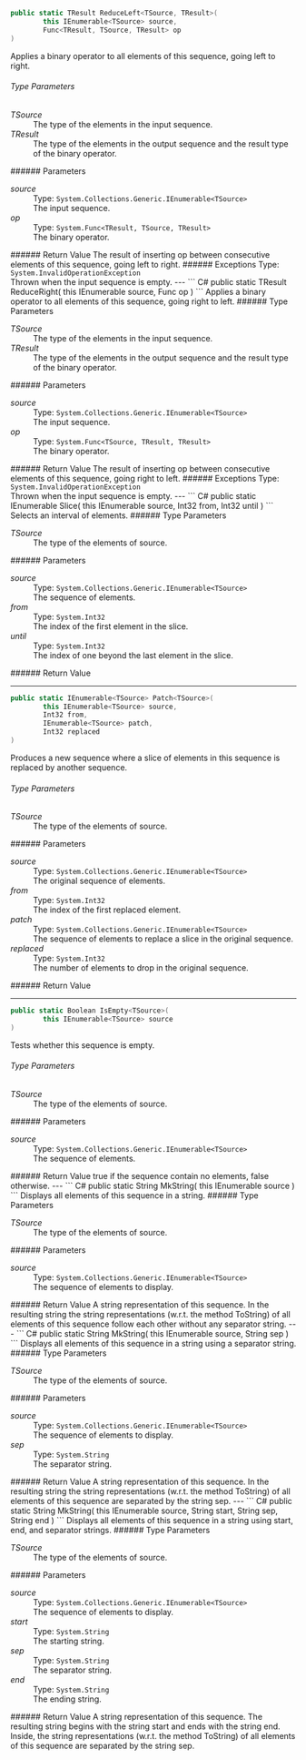 ``` C#
public static TResult ReduceLeft<TSource, TResult>(
        this IEnumerable<TSource> source,
        Func<TResult, TSource, TResult> op
)
```
Applies a binary operator to all elements of this sequence, going left to right.
###### Type Parameters
<dl>
<dt><i>TSource</i></dt>
<dd>The type of the elements in the input sequence.</dd>
<dt><i>TResult</i></dt>
<dd>The type of the elements in the output sequence and the result type of the binary operator.</dd>
</dl>
###### Parameters
<dl>
<dt><i>source</i></dt>
<dd>Type: <code>System.Collections.Generic.IEnumerable&lt;TSource&gt;</code><br />The input sequence.</dd>
<dt><i>op</i></dt>
<dd>Type: <code>System.Func&lt;TResult, TSource, TResult&gt;</code><br />The binary operator.</dd>
</dl>
###### Return Value
The result of inserting op between consecutive elements of this sequence, going left to right.
###### Exceptions
Type: <code>System.InvalidOperationException</code><br />Thrown when the input sequence is empty.
---
``` C#
public static TResult ReduceRight<TSource, TResult>(
        this IEnumerable<TSource> source,
        Func<TSource, TResult, TResult> op
)
```
Applies a binary operator to all elements of this sequence, going right to left.
###### Type Parameters
<dl>
<dt><i>TSource</i></dt>
<dd>The type of the elements in the input sequence.</dd>
<dt><i>TResult</i></dt>
<dd>The type of the elements in the output sequence and the result type of the binary operator.</dd>
</dl>
###### Parameters
<dl>
<dt><i>source</i></dt>
<dd>Type: <code>System.Collections.Generic.IEnumerable&lt;TSource&gt;</code><br />The input sequence.</dd>
<dt><i>op</i></dt>
<dd>Type: <code>System.Func&lt;TSource, TResult, TResult&gt;</code><br />The binary operator.</dd>
</dl>
###### Return Value
The result of inserting op between consecutive elements of this sequence, going right to left.
###### Exceptions
Type: <code>System.InvalidOperationException</code><br />Thrown when the input sequence is empty.
---
``` C#
public static IEnumerable<TSource> Slice<TSource>(
        this IEnumerable<TSource> source,
        Int32 from,
        Int32 until
)
```
Selects an interval of elements.
###### Type Parameters
<dl>
<dt><i>TSource</i></dt>
<dd>The type of the elements of source.</dd>
</dl>
###### Parameters
<dl>
<dt><i>source</i></dt>
<dd>Type: <code>System.Collections.Generic.IEnumerable&lt;TSource&gt;</code><br />The sequence of elements.</dd>
<dt><i>from</i></dt>
<dd>Type: <code>System.Int32</code><br />The index of the first element in the slice.</dd>
<dt><i>until</i></dt>
<dd>Type: <code>System.Int32</code><br />The index of one beyond the last element in the slice.</dd>
</dl>
###### Return Value

---
``` C#
public static IEnumerable<TSource> Patch<TSource>(
        this IEnumerable<TSource> source,
        Int32 from,
        IEnumerable<TSource> patch,
        Int32 replaced
)
```
Produces a new sequence where a slice of elements in this sequence is replaced by another sequence.
###### Type Parameters
<dl>
<dt><i>TSource</i></dt>
<dd>The type of the elements of source.</dd>
</dl>
###### Parameters
<dl>
<dt><i>source</i></dt>
<dd>Type: <code>System.Collections.Generic.IEnumerable&lt;TSource&gt;</code><br />The original sequence of elements.</dd>
<dt><i>from</i></dt>
<dd>Type: <code>System.Int32</code><br />The index of the first replaced element.</dd>
<dt><i>patch</i></dt>
<dd>Type: <code>System.Collections.Generic.IEnumerable&lt;TSource&gt;</code><br />The sequence of elements to replace a slice in the original sequence.</dd>
<dt><i>replaced</i></dt>
<dd>Type: <code>System.Int32</code><br />The number of elements to drop in the original sequence.</dd>
</dl>
###### Return Value

---
``` C#
public static Boolean IsEmpty<TSource>(
        this IEnumerable<TSource> source
)
```
Tests whether this sequence is empty.
###### Type Parameters
<dl>
<dt><i>TSource</i></dt>
<dd>The type of the elements of source.</dd>
</dl>
###### Parameters
<dl>
<dt><i>source</i></dt>
<dd>Type: <code>System.Collections.Generic.IEnumerable&lt;TSource&gt;</code><br />The sequence of elements.</dd>
</dl>
###### Return Value
true if the sequence contain no elements, false otherwise.
---
``` C#
public static String MkString<TSource>(
        this IEnumerable<TSource> source
)
```
Displays all elements of this sequence in a string.
###### Type Parameters
<dl>
<dt><i>TSource</i></dt>
<dd>The type of the elements of source.</dd>
</dl>
###### Parameters
<dl>
<dt><i>source</i></dt>
<dd>Type: <code>System.Collections.Generic.IEnumerable&lt;TSource&gt;</code><br />The sequence of elements to display.</dd>
</dl>
###### Return Value
A string representation of this sequence. In the resulting string the string representations (w.r.t. the method ToString) of all elements of this sequence follow each other without any separator string.
---
``` C#
public static String MkString<TSource>(
        this IEnumerable<TSource> source,
        String sep
)
```
Displays all elements of this sequence in a string using a separator string.
###### Type Parameters
<dl>
<dt><i>TSource</i></dt>
<dd>The type of the elements of source.</dd>
</dl>
###### Parameters
<dl>
<dt><i>source</i></dt>
<dd>Type: <code>System.Collections.Generic.IEnumerable&lt;TSource&gt;</code><br />The sequence of elements to display.</dd>
<dt><i>sep</i></dt>
<dd>Type: <code>System.String</code><br />The separator string.</dd>
</dl>
###### Return Value
A string representation of this sequence. In the resulting string the string representations (w.r.t. the method ToString) of all elements of this sequence are separated by the string sep.
---
``` C#
public static String MkString<TSource>(
        this IEnumerable<TSource> source,
        String start,
        String sep,
        String end
)
```
Displays all elements of this sequence in a string using start, end, and separator strings.
###### Type Parameters
<dl>
<dt><i>TSource</i></dt>
<dd>The type of the elements of source.</dd>
</dl>
###### Parameters
<dl>
<dt><i>source</i></dt>
<dd>Type: <code>System.Collections.Generic.IEnumerable&lt;TSource&gt;</code><br />The sequence of elements to display.</dd>
<dt><i>start</i></dt>
<dd>Type: <code>System.String</code><br />The starting string.</dd>
<dt><i>sep</i></dt>
<dd>Type: <code>System.String</code><br />The separator string.</dd>
<dt><i>end</i></dt>
<dd>Type: <code>System.String</code><br />The ending string.</dd>
</dl>
###### Return Value
A string representation of this sequence. The resulting string begins with the string start and ends with the string end. Inside, the string representations (w.r.t. the method ToString) of all elements of this sequence are separated by the string sep.
